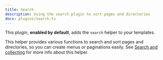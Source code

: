 ```yaml
---
title: Search
description: Using the search plugin to sort pages and directories
docs: plugins/search.ts
---
```


This plugin, **enabled by default**, adds the `search` helper to your templates.

This helper provides various functions to search and sort pages and directories,
so you can create menus or paginations easily. See
[Search and collecting](/creating-pages/searching/) for more info about this
helper.
